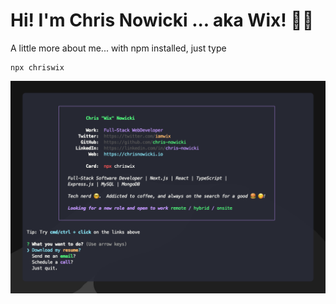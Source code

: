 # Hi! I'm Chris Nowicki ... aka Wix! 👋🏻

A little more about me... with npm installed, just type

```
npx chriswix
```

![Screen Shot](screenshot.png)
